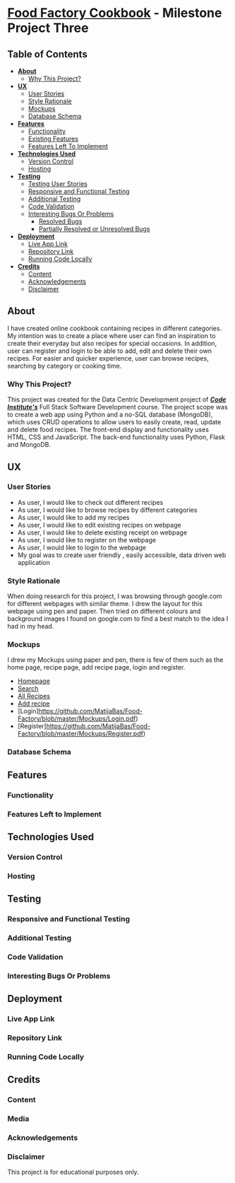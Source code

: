 # [Food Factory Cookbook](https://food-factory-recipes-ms3.herokuapp.com/) - Milestone Project Three

## Table of Contents

- [**About**](#About)
  - [Why This Project?](#Why-This-Project)
- [**UX**](#UX)
  - [User Stories](#User-Stories)
  - [Style Rationale](#Style-Rationale)
  - [Mockups](#Mockups)
  - [Database Schema](#Database-Schema)
- [**Features**](#Features)
  - [Functionality](#Functionality)
  - [Existing Features](#Existing-Features)
  - [Features Left To Implement](#Features-Left-To-Implement)
- [**Technologies Used**](#Technologies-Used)
  - [Version Control](#Version-Control)
  - [Hosting](#Hosting)
- [**Testing**](#Testing)
  - [Testing User Stories](#Testing-User-Stories)
  - [Responsive and Functional Testing](#Responsive-and-Functional-Testing)
  - [Additional Testing](#Additional-Testing)
  - [Code Validation](#Code-Validation)
  - [Interesting Bugs Or Problems](#Interesting-Bugs-Or-Problems)
    - [Resolved Bugs](#Resolved-Bugs)
    - [Partially Resolved or Unresolved Bugs](#Partially-Resolved-or-Unresolved-Bugs)
- [**Deployment**](#Deployment)
  - [Live App Link](#Live-App-Link)
  - [Repository Link](#Repository-Link)
  - [Running Code Locally](#Running-Code-Locally)
- [**Credits**](#Credits)
  - [Content](#Content)
  - [Acknowledgements](#Acknowledgements)
  - [Disclaimer](#Disclaimer)

## About

I have created online cookbook containing recipes in different categories. My intention was to create a place where user can find an inspiration to create their everyday but also recipes for special occasions. In addition, user can register and login to be able to add, edit and delete their own recipes. For easier and quicker experience, user can browse recipes, searching by category or cooking time. 

### Why This Project?

This project was created for the Data Centric Development  project of [**_Code Institute's_**](https://codeinstitute.net/) Full Stack Software Development course. The project scope was to create a web app using Python and a no-SQL database (MongoDB), which uses CRUD operations to allow users to easily create, read, update and delete food recipes.
The front-end display and functionality uses HTML, CSS and JavaScript. The back-end functionality uses Python, Flask and MongoDB.


## UX

### User Stories

-	As user, I would like to check out different recipes
-	As user, I would like to browse recipes by different categories
-	As user, I would like to add my recipes
-	As user, I would like to edit existing recipes on webpage
-	As user, I would like to delete existing receipt on webpage
-	As user, I would like to register on the webpage
-	As user, I would like to login to the webpage
-	My goal was to create user friendly , easily accessible, data driven web application


### Style Rationale

When doing research for this project, I was browsing through google.com for different webpages with similar theme.  I drew the layout for this webpage using pen and paper. Then tried on different colours and background images I found on google.com to find a best match to the idea I had in my head.

### Mockups

I drew my Mockups using paper and pen, there is few of them such as the home page, recipe page, add recipe page, login and register.

- [Homepage](https://github.com/MatijaBas/Food-Factory/blob/master/Mockups/Homepage.pdf)
- [Search](https://github.com/MatijaBas/Food-Factory/blob/master/Mockups/Search.pdf)
- [All Recipes](https://github.com/MatijaBas/Food-Factory/blob/master/Mockups/All_recipes.pdf)
- [Add recipe](https://github.com/MatijaBas/Food-Factory/blob/master/Mockups/Add_recipe.pdf)
- [Login]https://github.com/MatijaBas/Food-Factory/blob/master/Mockups/Login.pdf)
- [Register]https://github.com/MatijaBas/Food-Factory/blob/master/Mockups/Register.pdf)

### Database Schema

## Features

### Functionality

### Features Left to Implement

## Technologies Used

### Version Control

### Hosting

## Testing

### Responsive and Functional Testing

### Additional Testing

### Code Validation

### Interesting Bugs Or Problems

## Deployment

### Live App Link

### Repository Link

### Running Code Locally

## Credits

### Content

### Media

### Acknowledgements

### Disclaimer

This project is for educational purposes only.